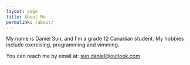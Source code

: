 ```yaml
---
layout: page
title: About Me
permalink: /about/
---
```


My name is Daniel Sun, and I'm a grade 12 Canadian student. My hobbies include exercising,
programming and vimming.

You can reach me by email at: sun.daniel@outlook.com
